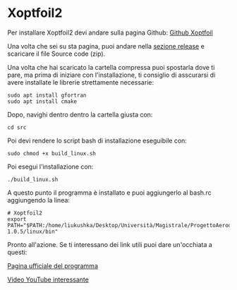# Xoptfoil2

Per installare Xoptfoil2 devi andare sulla pagina Github:
[Github Xoptfoil](https://github.com/jxjo/Xoptfoil2)

Una volta che sei su sta pagina, puoi andare nella [sezione release](https://github.com/jxjo/Xoptfoil2/releases) e scaricare il file Source code (zip).

Una volta che hai scaricato la cartella compressa puoi spostarla dove ti pare, ma prima di iniziare con l'installazione, ti consiglio di asscurarsi di avere installate le librerie strettamente necessarie:

    sudo apt install gfortran
    sudo apt install cmake

Dopo, navighi dentro dentro la cartella giusta con:

    cd src

Poi devi rendere lo script bash di installazione eseguibile con:

    sudo chmod +x build_linux.sh

Poi esegui l'installazione con:

    ./build_linux.sh

A questo punto il programma è installato e puoi aggiungerlo al bash.rc aggiungendo la linea:

    # Xoptfoil2
    export PATH="$PATH:/home/liukushka/Desktop/Università/Magistrale/ProgettoAerodinamico/xoptfoil2/Xoptfoil2-1.0.5/linux/bin"

Pronto all'azione. Se ti interessano dei link utili puoi dare un'occhiata a questi:

[Pagina ufficiale del programma](https://jxjo.github.io/Xoptfoil2/)

[Video YouTube interessante](https://www.youtube.com/watch?v=UScAV5kLq-M)

